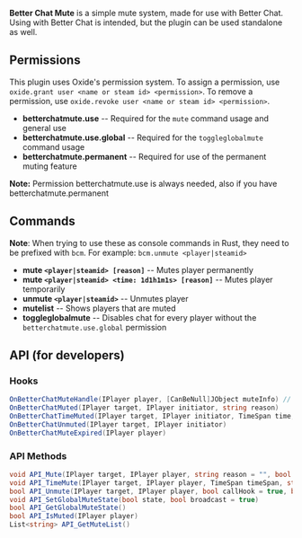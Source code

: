 **Better Chat Mute** is a simple mute system, made for use with Better Chat. Using with Better Chat is intended, but the plugin can be used standalone as well.

## Permissions

This plugin uses Oxide's permission system. To assign a permission, use `oxide.grant user <name or steam id> <permission>`. To remove a permission, use `oxide.revoke user <name or steam id> <permission>`.

- **betterchatmute.use** -- Required for the `mute` command usage and general use
- **betterchatmute.use.global** -- Required for the `toggleglobalmute` command usage
- **betterchatmute.permanent** -- Required for use of the permanent muting feature

**Note:** Permission betterchatmute.use is always needed, also if you have betterchatmute.permanent

## Commands

**Note**: When trying to use these as console commands in Rust, they need to be prefixed with `bcm`. For example: `bcm.unmute <player|steamid>`  

- **mute `<player|steamid> [reason]`** -- Mutes player permanently
- **mute `<player|steamid> <time: 1d1h1m1s> [reason]`** -- Mutes player temporarily
- **unmute `<player|steamid>`** -- Unmutes player
- **mutelist** -- Shows players that are muted
- **toggleglobalmute** -- Disables chat for every player without the `betterchatmute.use.global` permission

## API (for developers)

### Hooks

```csharp
OnBetterChatMuteHandle(IPlayer player, [CanBeNull]JObject muteInfo) // -> return a non-null value to cancel behaviour
OnBetterChatMuted(IPlayer target, IPlayer initiator, string reason)
OnBetterChatTimeMuted(IPlayer target, IPlayer initiator, TimeSpan time, string reason)
OnBetterChatUnmuted(IPlayer target, IPlayer initiator)
OnBetterChatMuteExpired(IPlayer player)
```

### API Methods

```csharp
void API_Mute(IPlayer target, IPlayer player, string reason = "", bool callHook = true, bool broadcast = true)
void API_TimeMute(IPlayer target, IPlayer player, TimeSpan timeSpan, string reason = "", bool callHook = true, bool broadcast = true)
bool API_Unmute(IPlayer target, IPlayer player, bool callHook = true, bool broadcast = true)
void API_SetGlobalMuteState(bool state, bool broadcast = true)
bool API_GetGlobalMuteState()
bool API_IsMuted(IPlayer player)
List<string> API_GetMuteList()
```
